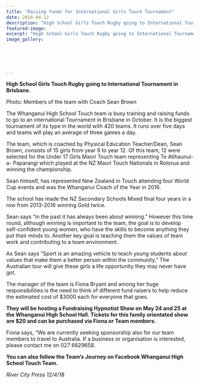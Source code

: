 ```yaml
---
title: "Raising funds for International Girls Touch Tournament"
date: 2018-04-12
description: "High School Girls Touch Rugby going to International Tournament in Brisbane..."
featured-image: 
excerpt: "High School Girls Touch Rugby going to International Tournament in Brisbane."
image_gallery:
    
    
    
    
    
---
```


<p><strong>High School Girls Touch Rugby going to International Tournament in Brisbane.</strong></p>
<p>Photo:&nbsp;<span>Members of the team with Coach Sean Brown</span></p>
<p>The Whanganui High School Touch team is busy training and raising funds to go to an international Tournament in Brisbane in October. It is the biggest tournament of its type in the world with 420 teams. It runs over five days and teams will play an average of three games a day.</p>
<p>The team, which is coached by Physical Education Teacher/Dean, Sean Brown, consists of 15 girls from year 9 to year 12. Of t<span class="text_exposed_show">his team, 12 were selected for the Under 17 Girls Maori Touch team representing Te Atihaunui-a- Paparangi which played at the NZ Maori Touch Nationals in Rotorua and winning the championship.<br /></span></p>
<p><span class="text_exposed_show">Sean himself, has represented New Zealand in Touch attending four World Cup events and was the Whanganui Coach of the Year in 2016.<br /></span></p>
<p><span class="text_exposed_show">The school has made the NZ Secondary Schools Mixed final four years in a row from 2013-2016 winning Gold twice.<br /></span></p>
<p><span class="text_exposed_show">Sean says &ldquo;in the past it has always been about winning.&rdquo; However this time round, although winning is important to the team, the goal is to develop self-confident young women, who have the skills to become anything they put their minds to. Another key goal is teaching them the values of team work and contributing to a team environment.<br /></span></p>
<p><span class="text_exposed_show">As Sean says &ldquo;Sport is an amazing vehicle to teach young students about values that make them a better person within the community.&rdquo; The Australian tour will give these girls a life opportunity they may never have got.<br /></span></p>
<p><span class="text_exposed_show">The manager of the team is Fiona Bryant and among her huge responsibilities is the need to think of different fund raisers to help reduce the estimated cost of $3000 each for everyone that goes.<br /></span></p>
<p><span class="text_exposed_show"><strong>They will be hosting a Fundraising Hypnotist Show on May 24 and 25 at the Whanganui High School Hall. Tickets for this family orientated show are $20 and can be purchased via Fiona or Team members.</strong><br /></span></p>
<p><span class="text_exposed_show">Fiona says, &ldquo;We are currently seeking sponsorship also for our team members to travel to Australia. If a business or organisation is interested, please contact me on 027 6629658.<br /></span></p>
<p><strong><span class="text_exposed_show">You can also follow the Team&rsquo;s Journey on Facebook Whanganui High School Touch Team.</span></strong></p>
<div class="text_exposed_show">
<p><em>River City Press 12/4/18</em></p>
</div>

